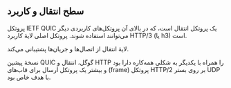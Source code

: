 ## سطح انتقال و کاربرد

پروتکل IETF QUIC یک پروتکل انتقال است، که در بالای آن پروتکل‌‌های
کاربردی دیگر می‌توانند استفاده شوند. پروتکل اصلی لایهٔ کاربرد HTTP/3
(یا h3) است.

لایهٔ انتقال از اتصال‌ها و جریان‌ها پشتیبانی می‌کند.

نسخهٔ پیشین QUIC گوگل، انتقال و HTTP را همراه با یکدیگر به شکلی همه‌کاره
دارا بود و بیشتر یک پروتکل ارسال برای قاب‌های (frame) پروتکل HTTP/2 بر
روی بستر UDP با هدف خاص بود.
